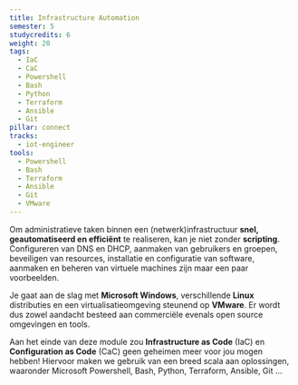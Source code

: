 ```yaml
---
title: Infrastructure Automation
semester: 5
studycredits: 6
weight: 20
tags:
  - IaC
  - CaC
  - Powershell
  - Bash
  - Python
  - Terraform
  - Ansible
  - Git
pillar: connect
tracks:
  - iot-engineer
tools:
  - Powershell
  - Bash
  - Terraform
  - Ansible
  - Git
  - VMware
---
```


Om administratieve taken binnen een (netwerk)infrastructuur **snel, geautomatiseerd en efficiënt** te realiseren, kan je niet zonder **scripting**.
Configureren van DNS en DHCP, aanmaken van gebruikers en groepen, beveiligen van resources, installatie en configuratie van software, aanmaken en beheren van virtuele machines zijn maar een paar voorbeelden.

Je gaat aan de slag met **Microsoft Windows**, verschillende **Linux** distributies en een virtualisatieomgeving steunend op **VMware**. Er wordt dus zowel aandacht besteed aan commerciële evenals open source omgevingen en tools.

Aan het einde van deze module zou **Infrastructure as Code** (IaC) en **Configuration as Code** (CaC) geen geheimen meer voor jou mogen hebben! Hiervoor maken we gebruik van een breed scala aan oplossingen, waaronder Microsoft Powershell, Bash, Python, Terraform, Ansible, Git ...
